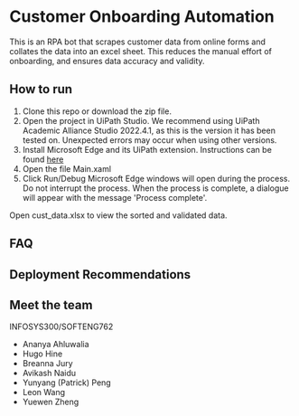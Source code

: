 # Customer Onboarding Automation
This is an RPA bot that scrapes customer data from online forms and collates the data into an excel sheet. This reduces the manual effort of onboarding, and ensures data accuracy and validity. 

## How to run
1. Clone this repo or download the zip file.
2. Open the project in UiPath Studio. We recommend using UiPath Academic Alliance Studio 2022.4.1, as this is the version it has been tested on. Unexpected errors may occur when using other versions.
3. Install Microsoft Edge and its UiPath extension. Instructions can be found [here](https://docs.uipath.com/studio/standalone/2023.4/user-guide/extension-for-edge-chromium)
4. Open the file Main.xaml
5. Click Run/Debug
Microsoft Edge windows will open during the process. Do not interrupt the process. When the process is complete, a dialogue will appear with the message 'Process complete'.

Open cust_data.xlsx to view the sorted and validated data. 

## FAQ

## Deployment Recommendations

## Meet the team
INFOSYS300/SOFTENG762
- Ananya Ahluwalia
- Hugo Hine
- Breanna Jury
- Avikash Naidu
- Yunyang (Patrick) Peng
- Leon Wang
- Yuewen Zheng
